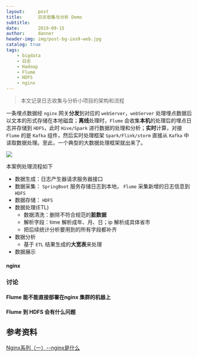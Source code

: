 ```yaml
---
layout:     post
title:      日志收集与分析 Demo
subtitle:   
date:       2019-09-15
author:     danner
header-img: img/post-bg-ios9-web.jpg
catalog: true
tags:
    - bigdata
    - 日志
    - Hadoop
    - Flume
    - HDFS
    - nginx
---
```


> 本文记录日志收集与分析小项目的架构和流程


一条埋点数据经 `nginx` 网关**分发**到对应的 `webServer`，`webServer` 处理埋点数据后以文本的形式存储在本地磁盘；**离线**处理时，`Flume` 会收集**本机**的处理后的埋点日志并存储到 `HDFS`，此时 `Hive/Spark` 进行数据的处理和分析；**实时**计算，对接 `Flume` 的是 `Kafka` 组件，然后实时处理框架 `Spark/Flink/storm` 直接从 `Kafka` 中读取数据处理。至此，一个典型的大数据处理框架就出来了。

![](https://vendanner.github.io/img/big_data/framework.png)

本案例处理流程如下

- 数据生成：日志产生器请求服务器接口
- 数据采集： `SpringBoot` 服务存储日志到本地， `Flume` 采集新增的日志信息到 `HDFS`
- 数据存储： `HDFS`
- 数据处理(ETL)
	- 数据清洗：删除不符合规范的**脏数据**
	- 解析字段：time 解析成年、月、日；ip 解析成具体省市
	- 把后续统计分析要用到的所有字段都补齐
- 数据分析
	- 基于 `ETL` 结果生成的**大宽表**来处理
- 数据展示


#### nginx




### 讨论

#### Flume 能不能直接部署在nginx 集群的机器上



#### Flume 到 HDFS 会有什么问题

  







## 参考资料

[Nginx系列（一）--nginx是什么](https://blog.csdn.net/liutengteng130/article/details/46700939)
